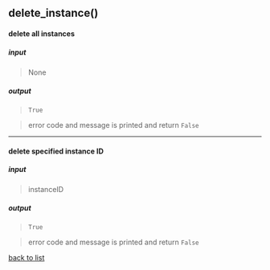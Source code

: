 ## delete_instance()

#### delete all instances  
##### input
>None

##### output
>`True`

>error code and message is printed and return `False`

---------

#### delete specified instance ID    
##### input
>instanceID

##### output
>`True`

>error code and message is printed and return `False`

[back to list](../Index.md)
